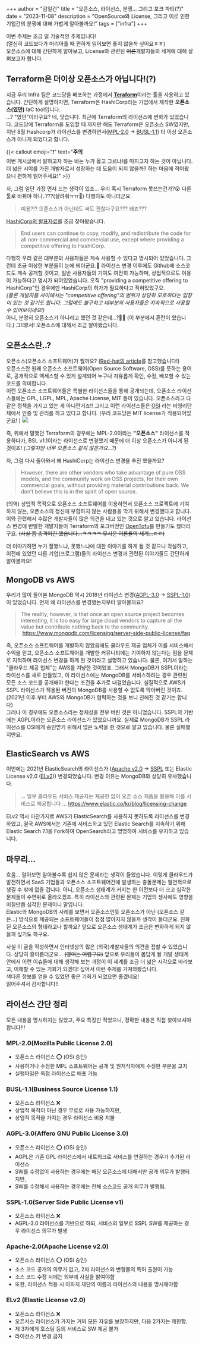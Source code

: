 +++
author = "김일건"
title = "오픈소스, 라이선스, 분쟁... 그리고 포크 파티(?)"
date = "2023-11-08"
description = "OpenSource와 License, 그리고 이로 인한 기업간의 분쟁에 대해 가볍게 알아볼까요!"
tags = ["infra"]
+++

이번 주제는 조금 덜 기술적인 주제입니다!  
(열심히 코드보다가 머리아플 때 편하게 읽어보면 좋지 않을까 싶어요ㅎㅎ)  
오픈소스에 대해 간단하게 알아보고, License와 관련된 ~~어른~~개발자들의 세계에 대해 살펴보고자 합니다.

## Terraform은 더이상 오픈소스가 아닙니다!(?)

지금 우리 Infra 팀은 코드당을 배포하는 과정에서 [**Teraform**](https://www.terraform.io/)이라는 툴을 사용하고 있습니다. 간단하게 설명하자면, Terraform은 HashiCorp라는 기업에서 제작한 **오픈소스(였던)** IaC tool입니다.  
...? "였던"이라구요? 네, 맞습니다. 최근에 Terraform의 라이선스에 변화가 있었습니다. 코드당에 Terraform을 도입할 때 까지만 해도 Terraform은 오픈소스 SW였지만, 지난 8월 Hashcorp가 라이선스를 변경하면서([MPL-2.0](#mpl-20mozilla-public-license-20) -> [BUSL-1.1](#busl-11business-source-license-11)) 더 이상 오픈소스가 아니게 되었다고 합니다.

{{< callout emoji="❗️" text="<b>주의</b><br>이번 게시글에서 말하고자 하는 바는 누가 옳고 그르냐!를 따지고자 하는 것이 아닙니다. 더 넓은 시야를 가진 개발자로서 성장하는 데 도움이 되지 않을까? 하는 마음에 적어봤으니 편하게 읽어주세요!" >}}

자, 그럼 일단 가장 먼저 드는 생각이 있죠... 우리 혹시 Terraform 못쓰는건가?😮 다른 툴로 바꿔야 하나..???(살려줘ㅠㅠ🤮) 다행히도 아니더군요.

> 띠용?!? 오픈소스가 아닌데도 써도 괜찮다구요??? 왜죠???

[HashiCorp의 발표자료](https://www.hashicorp.com/blog/hashicorp-adopts-business-source-license)를 조금 찾아봤습니다.

> End users can continue to copy, modify, and redistribute the code for all non-commercial and commercial use, except where providing a competitive offering to HashiCorp.

다행히 우리 같은 대부분의 사용자들은 계속 사용할 수 있다고 명시되어 있었습니다. 그런데 조금 이상한 부분들이 눈에 띄더군요.👀 라이선스 변경 이후에도 Github에 소스코드도 계속 공개할 것이고, 일반 사용자들의 기여도 여전히 가능하며, 상업적으로도 이용이 가능하다고 명시가 되어있었습니다. 오직 "providing a competitive offering to HashiCorp"인 경우에만 HashiCorp의 허가가 필요하다고 적혀있었구요.  
_(물론 개발자들 사이에서는 "competitive offering"의 범위가 상당히 모호하다는 입장이 있는 것 같기도 합니다. 그럼에도 불구하고 대부분의 사용자들은 지속적으로 사용할 수 있어보이네요!)_  
아니, 분명히 오픈소스가 아니라고 했던 것 같은데...?😵‍💫 (이 부분에서 혼란이 왔습니다.) 그!래!서! 오픈소스에 대해서 조금 알아봤습니다.

## 오픈소스란..?

오픈소스(오픈소스 소프트웨어)가 뭘까요? ([Red-hat의 article](https://www.redhat.com/ko/topics/open-source/what-is-open-source)를 참고했습니다!)  
오픈소스란 원래 오픈소스 소프트웨어(Open Source Software, OSS)를 뜻하는 용어로, 공개적으로 액세스할 수 있게 설계되어 누구나 자유롭게 확인, 수정, 배포할 수 있는 코드를 의미합니다.  
이런 오픈소스 소프트웨어들은 특별한 라이선스들을 통해 공개되는데, 오픈소스 라이선스들에는 GPL, LGPL, MPL, Apache License, MIT 등이 있습니다. 오픈소스라고 다 같은 정책을 가지고 있는 게 아니란거죠!! 그리고 이런 라이선스들은 [OSI](https://opensource.org/licenses/) 라는 비영리단체에서 인증 및 관리를 하고 있다고 합니다.
(우리 코드당은 MIT license가 적용되어있군요! )
![](skkuding.webp)

즉, 위에서 말했던 Terraform의 경우에는 MPL-2.0이라는 **"오픈소스"** 라이선스를 적용하다가, BSL v1.1이라는 라이선스로 변경했기 때문에 더 이상 오픈소스가 아니게 된 것이죠! _(그렇지만 너무 오픈소스 같지 않은가요...?)_

자, 그럼 다시 돌아와서 왜 HashiCorp는 라이선스 변경을 추진 했을까요?

> However, there are other vendors who take advantage of pure OSS models, and the community work on OSS projects, for their own commercial goals, without providing material contributions back. We don’t believe this is in the spirit of open source.

(의역) 상업적 목적으로 오픈소스 소프트웨어를 이용하면서 오픈소스 프로젝트에 기여하지 않는, 오픈소스의 정신에 부합하지 않는 사람들을 막기 위해서 변경했다고 합니다. 이와 관련해서 수많은 개발자들이 많은 의견을 내고 있는 것으로 알고 있습니다. 라이선스 변경에 반발한 개발자들이 Terraform의 포크버전인 [OpenTofu](https://opentofu.org/)를 만들기도 했더라구요. ~~(사실 쫌 충격이긴 했습니다...ㅋㅋㅋㅋ 무서운 어른들의 세계...ㄷㄷ)~~

더 이야기하면 누가 잘했느냐, 못했느냐에 대한 이야기를 하게 될 것 같으니 각설하고, 이전에 있었던 다른 기업(프로그램)들의 라이선스 변경과 관련된 이야기들도 간단하게 알아볼까요!

## MongoDB vs AWS

우리가 많이 들어본 MongoDB 역시 2018년 라이선스 변경([AGPL-3.0](#agpl-30affero-gnu-public-license-30) -> [SSPL-1.0](#sspl-10server-side-public-license-v1))이 있었습니다. 먼저 왜 라이선스를 변경했는지부터 알아볼까요?

> The reality, however, is that once an open source project becomes interesting, it is too easy for large cloud vendors to capture all the value but contribute nothing back to the community.
>  https://www.mongodb.com/licensing/server-side-public-license/faq

즉, 오픈소스 소프트웨어를 개발하지 않았음에도 클라우드 제공 업체가 이를 서비스해서 수익을 얻고, 오픈소스 소프트웨어를 개발한 커뮤니티에는 기여하지 않는다는 점을 문제로 지적하며 라이선스 변경을 하게 된 것이라고 설명하고 있습니다. 물론, 여기서 말하는 "클라우드 제공 업체"는 AWS를 겨냥한 것이었죠.
그래서 MongoDB가 SSPL이라는 라이선스를 새로 만들었고, 이 라이선스에는 MongoDB를 서비스하려는 경우 관련된 모든 소스 코드를 공개해야 한다는 조건을 추가로 내걸었습니다. 실질적으로 AWS가 SSPL 라이선스가 적용된 버전의 MongoDB를 사용할 수 없도록 막아버린 것이죠. (2021년 이후 부터 AWS와 MongoDB가 협력하는 것을 보니 친해진 것 같기는 합니다)  
그러나 이 경우에도 오픈소스라는 정체성을 전부 버린 것은 아니었습니다. SSPL의 기반에는 AGPL이라는 오픈소스 라이선스가 있었으니까요. 실제로 MongoDB가 SSPL 라이선스를 OSI에게 승인받기 위해서 많은 노력을 한 것으로 알고 있습니다. 물론 실패했지만요.

## ElasticSearch vs AWS

이번에는 2021년 ElasticSearch의 라이선스가 ([Apache v2.0](#apache-20apache-license-v20) -> [SSPL](#sspl-10server-side-public-license-v1) 또는 Elastic License v2.0 ([ELv2](#elv2-elastic-license-v20))) 변경되었습니다. 변경 이유는 MongoDB와 상당히 유사했습니다.

> ... 일부 클라우드 서비스 제공자는 재공헌 없이 오픈 소스 제품을 활용해 이를 서비스로 제공합니다 ...
> https://www.elastic.co/kr/blog/licensing-change

ELv2 역시 마찬가지로 AWS가 ElasticSearch를 사용하지 못하도록 라이선스를 변경하였고, 결국 AWS에서는 기존에 서비스하고 있던 Elastic Search를 지속하기 위해 Elastic Search 7.1을 Fork하여 OpenSearch라고 명명하여 서비스를 유지하고 있습니다.

## 마무리...

흐음... 알아보면 알아볼수록 쉽지 않은 문제라는 생각이 들었습니다.
이렇게 클라우드가 발전하면서 SaaS 기업들과 오픈소스 소프트웨어간에 발생하는 충돌문제는 필연적으로 생길 수 밖에 없을 겁니다. 아니, 오픈소스 생태계가 커지는 한 이전보다 더 크고 심각한 문제들이 수면위로 올라오겠죠. 특히 라이선스와 관련된 문제는 기업의 생사에도 영향을 미칠만큼 심각한 문제이니 말입니다.  
Elastic와 MongoDB의 사례를 보면서 오픈소스인듯 오픈소스가 아닌 (오픈소스 같은...) 방식으로 제공되는 소프트웨어들이 점점 많아지지 않을까 생각이 들더군요. 진화된 오픈소스의 형태라고나 할까요? 앞으로 오픈소스 생태계가 조금은 변화하게 되지 않을까 싶기도 하구요.

사실 이 글을 작성하면서 인터넷상의 많은 (외국)개발자들의 의견을 접할 수 있었습니다. 상당히 흥미롭더군요... ~~(영어는 어렵구요)~~ 앞으로 우리들이 몸담게 될 개발 생태계 안에서 이런 이슈들에 대해 생각해 보는 과정이 이 세계를 조금 더 넓은 시각으로 바라보고, 이해할 수 있는 기회가 되겠다! 싶어서 이런 주제를 가져와봤습니다.  
색다른 정보를 얻을 수 있었던 좋은 기회가 되었으면 좋겠네요!  
읽어주셔서 감사합니다!!

## 라이선스 간단 정리

모든 내용을 명시하지는 않았고, 주요 특징만 적었으니, 정확한 내용은 직접 찾아보셔야합니다!!!

### MPL-2.0(Mozilla Public License 2.0)

- 오픈소스 라이선스 ⭕ (OSi 승인)
- 사용하거나 수정한 MPL 소프트웨어는 공개 및 원저작자에게 수정한 부분을 고지
- 실행파일은 독점 라이선스로 배포 가능

### BUSL-1.1(Business Source License 1.1)

- 오픈소스 라이선스 ❌
- 상업적 목적이 아닌 경우 무료로 사용 가능하지만,
- 상업적 목적을 가지는 경우 라이선스 비용 지불

### AGPL-3.0(Affero GNU Public License 3.0)

- 오픈소스 라이선스 ⭕ (OSi 승인)
- AGPL은 기존 GPL 라이선스에서 네트워크로 서비스를 연결하는 경우가 추가된 라이선스
- SW를 수정없이 사용하는 경우에는 해당 오픈소스에 대해서만 공개 의무가 발행되지만,
- SW를 수정해서 사용하는 경우에는 전체 소스코드 공개 의무가 발행됨.

### SSPL-1.0(Server Side Public License v1)

- 오픈소스 라이선스 ❌
- AGPL-3.0 라이선스를 기반으로 하되, 서비스의 일부로 SSPL SW를 제공하는 경우 라이선스 의무가 발생

### Apache-2.0(Apache License v2.0)

- 오픈소스 라이선스 ⭕ (OSi 승인)
- 소스 코드 공개의 의무가 없고, 2차 라이선스와 변형물의 특허 출원이 가능
- 소스 코드 수정 시에는 외부에 사실을 밝여야함
- 또한, 라이선스 적용 시 아파치 재단의 이름과 라이선스의 내용을 명시해야함

### ELv2 (Elastic License v2.0)

- 오픈소스 라이선스 ❌
- 오픈서스 라이선스가 가지는 거의 모든 자유를 보장하지만, 다음 2가지는 제한함.
- 제 3자에게 호스팅 등의 서비스로 SW 제공 불가
- 라이선스 키 변경 금지
